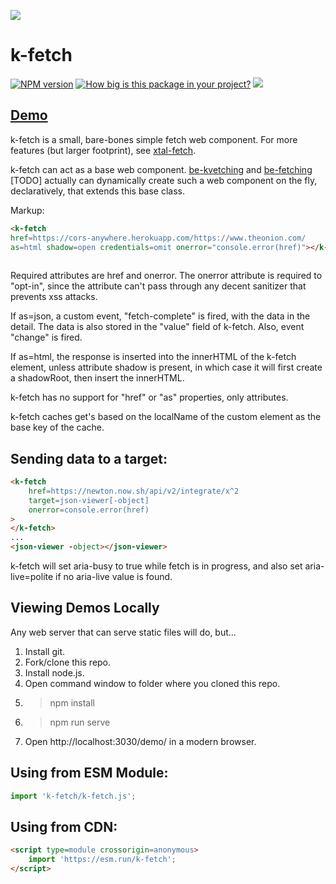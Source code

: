 <a href="https://nodei.co/npm/k-fetch/"><img src="https://nodei.co/npm/p-fetch.png"></a>
# k-fetch

[![NPM version](https://badge.fury.io/js/k-fetch.png)](http://badge.fury.io/js/k-fetch)
[![How big is this package in your project?](https://img.shields.io/bundlephobia/minzip/k-fetch?style=for-the-badge)](https://bundlephobia.com/result?p=k-fetch)
<img src="http://img.badgesize.io/https://cdn.jsdelivr.net/npm/k-fetch?compression=gzip">
<!--[![Playwright Tests](https://github.com/bahrus/k-fetch/actions/workflows/CI.yml/badge.svg?branch=baseline)](https://github.com/bahrus/k-fetch/actions/workflows/CI.yml)-->


## [Demo](https://jsfiddle.net/bahrus/ma0vtbnx/1/)

k-fetch is a small, bare-bones simple fetch web component.  For more features (but larger footprint), see [xtal-fetch](https://www.npmjs.com/package/xtal-fetch).

k-fetch can act as a base web component.  [be-kvetching](https://github.com/bahrus/be-kvetching) and [be-fetching](https://github.com/bahrus/be-fetching) [TODO] actually can dynamically create such a web component on the fly, declaratively, that extends this base class.

Markup:

```html
<k-fetch 
href=https://cors-anywhere.herokuapp.com/https://www.theonion.com/ 
as=html shadow=open credentials=omit onerror="console.error(href)"></k-fetch>
    
```

Required attributes are href and onerror.  The onerror attribute is required to "opt-in", since the attribute can't pass through any decent sanitizer that prevents xss attacks.

If as=json, a custom event, "fetch-complete" is fired, with the data in the detail.  The data is also stored in the "value" field of k-fetch. Also, event "change" is fired. 

If as=html, the response is inserted into the innerHTML of the k-fetch element, unless attribute shadow is present, in which case it will first create a shadowRoot, then insert the innerHTML.

k-fetch has no support for "href" or "as" properties, only attributes.

k-fetch caches get's based on the localName of the custom element as the base key of the cache. 

## Sending data to a target:

```html
<k-fetch 
    href=https://newton.now.sh/api/v2/integrate/x^2 
    target=json-viewer[-object]
    onerror=console.error(href)
>
</k-fetch>
...
<json-viewer -object></json-viewer>
```

k-fetch will set aria-busy to true while fetch is in progress, and also set aria-live=polite if no aria-live value is found.

## Viewing Demos Locally

Any web server that can serve static files will do, but...

1.  Install git.
2.  Fork/clone this repo.
3.  Install node.js.
4.  Open command window to folder where you cloned this repo.
5.  > npm install
6.  > npm run serve
7.  Open http://localhost:3030/demo/ in a modern browser.

<!--## Running Tests

```
> npm run test
```
-->
## Using from ESM Module:

```JavaScript
import 'k-fetch/k-fetch.js';
```

## Using from CDN:

```html
<script type=module crossorigin=anonymous>
    import 'https://esm.run/k-fetch';
</script>
```


